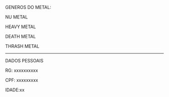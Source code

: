 
GENEROS DO METAL:


NU METAL

HEAVY METAL

DEATH METAL

THRASH METAL

---

DADOS PESSOAIS

RG: xxxxxxxxxx

CPF: xxxxxxxxx

IDADE:xx
